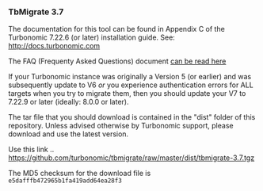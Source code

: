 ### TbMigrate 3.7

The documentation for this tool can be found in Appendix C of the Turbonomic 7.22.6 (or later) installation guide. See: http://docs.turbonomic.com

The FAQ (Frequenty Asked Questions) document [can be read here](../master/FAQ.md)

If your Turbonomic instance was originally a Version 5 (or earlier) and was subsequently update to V6 *or* you experience authentication errors for ALL targets when you try to migrate them, then you should update your V7 to 7.22.9 or later (ideally: 8.0.0 or later).

The tar file that you should download is contained in the "dist" folder of this repository. Unless advised otherwise by Turbonomic support, please download and use the latest version.

Use this link .. https://github.com/turbonomic/tbmigrate/raw/master/dist/tbmigrate-3.7.tgz

The MD5 checksum for the download file is `e5dafffb472965b1fa419add64ea28f3`
